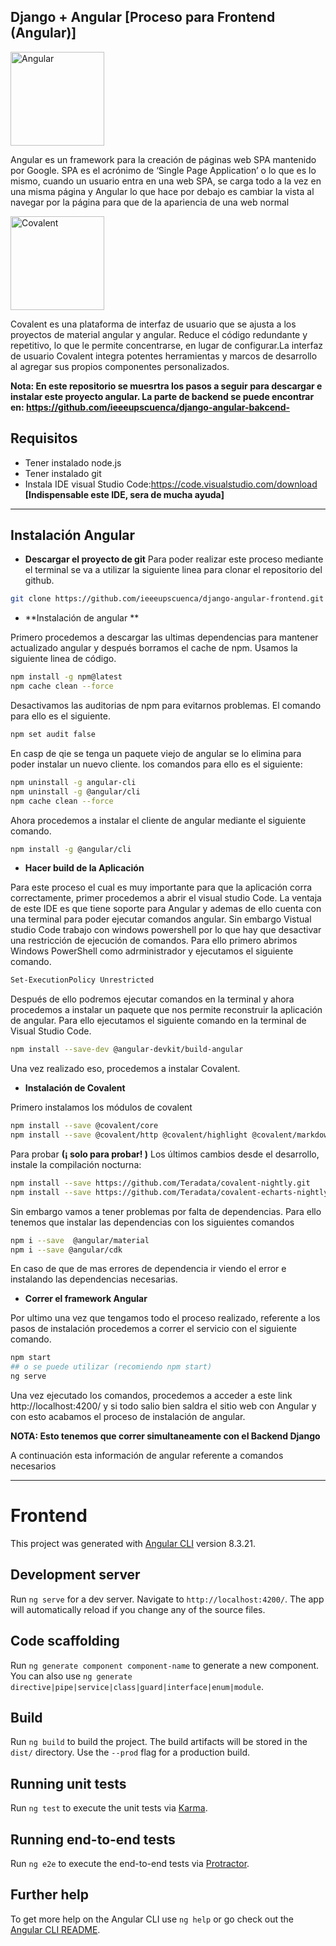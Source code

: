 ## Django + Angular [Proceso para Frontend (Angular)]

<img alt="Angular" src="https://i.ytimg.com/vi/mog8EKQX5HI/maxresdefault.jpg" width="150">

Angular es un framework para la creación de páginas web SPA mantenido por Google. SPA es el acrónimo de ‘Single Page Application’ o lo que es lo mismo, cuando un usuario entra en una web SPA, se carga todo a la vez en una misma página y Angular lo que hace por debajo es cambiar la vista al navegar por la página para que de la apariencia de una web normal

<img alt="Covalent" src="https://miro.medium.com/max/1200/1*ZPOa0Nn_fk0XtNTmeESQzA.png" width="150">

Covalent es una plataforma de interfaz de usuario que se ajusta a los proyectos de material angular y angular. Reduce el código redundante y repetitivo, lo que le permite concentrarse, en lugar de configurar.La interfaz de usuario Covalent integra potentes herramientas y marcos de desarrollo al agregar sus propios componentes personalizados.

**Nota: En este repositorio se muesrtra los pasos a seguir para descargar e instalar este proyecto angular. La parte de backend se puede encontrar en: https://github.com/ieeeupscuenca/django-angular-bakcend-**

## Requisitos

* Tener instalado node.js
* Tener instalado git
* Instala IDE visual Studio Code:https://code.visualstudio.com/download **[Indispensable este IDE, sera de mucha ayuda]**
---

## Instalación Angular

* **Descargar el proyecto de git**
Para poder realizar este proceso mediante el terminal se va a utilizar la siguiente linea para clonar el repositorio del github.
```bash
git clone https://github.com/ieeeupscuenca/django-angular-frontend.git
```
* **Instalación de angular **

Primero procedemos a descargar las ultimas dependencias para mantener actualizado angular y después borramos el cache de npm. Usamos la siguiente linea de código.
```bash
npm install -g npm@latest
npm cache clean --force
```
Desactivamos las auditorias de npm para evitarnos problemas. El comando para ello es el siguiente.
```bash
npm set audit false
```
En casp de qie se tenga un paquete viejo de angular se lo elimina para poder instalar un nuevo cliente. los comandos para ello es el siguiente:
```bash
npm uninstall -g angular-cli
npm uninstall -g @angular/cli
npm cache clean --force
```
Ahora procedemos a instalar el cliente de angular mediante el siguiente comando.
```bash
npm install -g @angular/cli
```
* **Hacer build de la Aplicación**

Para este proceso el cual es muy importante para que la aplicación corra correctamente, primer procedemos a abrir el visual studio Code. La ventaja de este IDE es que tiene soporte para Angular y ademas de ello cuenta con una terminal para poder ejecutar comandos angular. Sin embargo Vistual studio Code trabajo con windows powershell por lo que hay que desactivar una restricción de ejecución de comandos. Para ello primero abrimos Windows PowerShell como adrministrador y ejecutamos el siguiente comando.
```bash
Set-ExecutionPolicy Unrestricted
```
Después de ello podremos ejecutar comandos en la terminal y ahora procedemos a instalar un paquete que nos permite reconstruir la aplicación de angular. Para ello ejecutamos el siguiente comando en la terminal de Visual Studio Code.
```bash
npm install --save-dev @angular-devkit/build-angular
```
Una vez realizado eso, procedemos a instalar Covalent.

* **Instalación de Covalent**

Primero instalamos los módulos de covalent
```bash
npm install --save @covalent/core
npm install --save @covalent/http @covalent/highlight @covalent/markdown @covalent/dynamic-forms @covalent/echarts
```
Para probar **(¡ solo para probar! )** Los últimos cambios desde el desarrollo, instale la compilación nocturna:
```bash
npm install --save https://github.com/Teradata/covalent-nightly.git
npm install --save https://github.com/Teradata/covalent-echarts-nightly.git
```
Sin embargo vamos a tener problemas por falta de dependencias. Para ello tenemos que instalar las dependencias con los siguientes comandos
```bash
npm i --save  @angular/material
npm i --save @angular/cdk
```
En caso de que de mas errores de dependencia ir viendo el error e instalando las dependencias necesarias.

* **Correr el framework Angular**

Por ultimo una vez que tengamos todo el proceso realizado, referente a los pasos de instalación procedemos a correr el servicio con el siguiente comando.
```bash
npm start
## o se puede utilizar (recomiendo npm start)
ng serve
```
Una vez ejecutado los comandos, procedemos a acceder a este link http://localhost:4200/ y si todo salio bien saldra el sitio web con Angular y con esto acabamos el proceso de instalación de angular.

**NOTA: Esto tenemos que correr simultaneamente con el Backend Django**

A continuación esta información de angular referente a comandos necesarios

---
# Frontend

This project was generated with [Angular CLI](https://github.com/angular/angular-cli) version 8.3.21.

## Development server

Run `ng serve` for a dev server. Navigate to `http://localhost:4200/`. The app will automatically reload if you change any of the source files.

## Code scaffolding

Run `ng generate component component-name` to generate a new component. You can also use `ng generate directive|pipe|service|class|guard|interface|enum|module`.

## Build

Run `ng build` to build the project. The build artifacts will be stored in the `dist/` directory. Use the `--prod` flag for a production build.

## Running unit tests

Run `ng test` to execute the unit tests via [Karma](https://karma-runner.github.io).

## Running end-to-end tests

Run `ng e2e` to execute the end-to-end tests via [Protractor](http://www.protractortest.org/).

## Further help

To get more help on the Angular CLI use `ng help` or go check out the [Angular CLI README](https://github.com/angular/angular-cli/blob/master/README.md).
